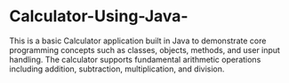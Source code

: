 # Calculator-Using-Java-
This is a basic Calculator application built in Java to demonstrate core programming concepts such as classes, objects, methods, and user input handling. The calculator supports fundamental arithmetic operations including addition, subtraction, multiplication, and division. 
